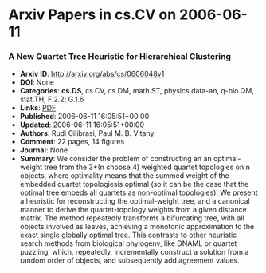 # Arxiv Papers in cs.CV on 2006-06-11
### A New Quartet Tree Heuristic for Hierarchical Clustering
- **Arxiv ID**: http://arxiv.org/abs/cs/0606048v1
- **DOI**: None
- **Categories**: **cs.DS**, cs.CV, cs.DM, math.ST, physics.data-an, q-bio.QM, stat.TH, F.2.2; G.1.6
- **Links**: [PDF](http://arxiv.org/pdf/cs/0606048v1)
- **Published**: 2006-06-11 16:05:51+00:00
- **Updated**: 2006-06-11 16:05:51+00:00
- **Authors**: Rudi Cilibrasi, Paul M. B. Vitanyi
- **Comment**: 22 pages, 14 figures
- **Journal**: None
- **Summary**: We consider the problem of constructing an an optimal-weight tree from the 3*(n choose 4) weighted quartet topologies on n objects, where optimality means that the summed weight of the embedded quartet topologiesis optimal (so it can be the case that the optimal tree embeds all quartets as non-optimal topologies). We present a heuristic for reconstructing the optimal-weight tree, and a canonical manner to derive the quartet-topology weights from a given distance matrix. The method repeatedly transforms a bifurcating tree, with all objects involved as leaves, achieving a monotonic approximation to the exact single globally optimal tree. This contrasts to other heuristic search methods from biological phylogeny, like DNAML or quartet puzzling, which, repeatedly, incrementally construct a solution from a random order of objects, and subsequently add agreement values.



